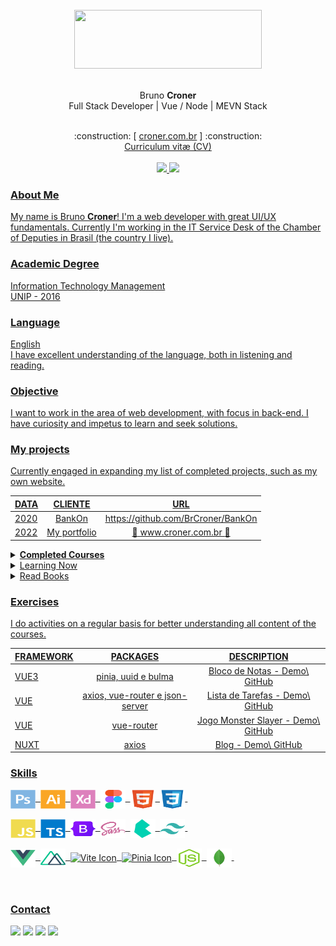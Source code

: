 <div></div>&nbsp

<div align="center"><img display="block" width="300" height="94,1" src="https://user-images.githubusercontent.com/15062920/168189887-423fac1e-9855-4562-a370-f2a5a2b4abad.svg" pointer-events="none"></div>&nbsp

<div align="center"><p>Bruno <b>Croner</b> <br>
Full Stack Developer | Vue / Node | MEVN Stack</p>
</div>&nbsp
<div align="center">
:construction:  [ <a href="www.croner.com.br" target="_blank">croner.com.br</a> ]  :construction: <br>
<a href="https://drive.google.com/file/d/1F4t7Ay2lsJJBs701aV6gXFl-i2VjbC7e/view?usp=sharing" target="_blank"> Curriculum vitæ (CV) <a> 
</div>&nbsp

<div align="center">
  <a href="https://github.com/BrCroner">
 <img height="150em" src="https://github-readme-stats.vercel.app/api?username=brcroner&show_icons=true&theme=midnight-purple&include_all_commits=true&count_private=true"/>
  <img height="150em" src="https://github-readme-stats.vercel.app/api/top-langs/?username=brcroner&layout=compact&langs_count=7&theme=midnight-purple"/>
</div>

### About Me
My name is Bruno **Croner**! I'm a web developer with great UI/UX fundamentals. Currently I'm working in the IT Service Desk of the Chamber of Deputies in Brasil (the country I live).

### Academic Degree
Information Technology Management<br>
UNIP - 2016
 
### Language 
English<br>
I have excellent understanding of the language, both in listening and reading.

### Objective
I want to work in the area of web development, with focus in back-end. I have curiosity and impetus to learn and seek solutions.

### My projects
Currently engaged in expanding my list of completed projects, such as my own website.

| DATA        | CLIENTE         | URL                                              |
| :---        |    :----:       |    :----:                                        |
| 2020        | BankOn          | https://github.com/BrCroner/BankOn               |
| 2022        | My portfolio    | :construction: www.croner.com.br  :construction: |

  
<details>
  <summary> <b>Completed Courses</b> </summary>
   
| COURSES                                                                                                                                       | WORKLOAD |
| :---                                                                                                                                          |   :----: |
| [Nuxt.js 2 - Vue.js on Steroids](https://www.udemy.com/course/nuxtjs-vuejs-on-steroids/)                                                      | 6h       |
| [NodeJS - The Complete Guide (MVC, REST APIs, GraphQL, Deno)](https://www.udemy.com/course/nodejs-the-complete-guide/)                        | 40h 31m  |
| [Vue - The Complete Guide (incl. Router & Composition API)](https://www.udemy.com/course/vuejs-2-the-complete-guide/)                         | 32h      |
| [Curso SQL Completo](https://www.softblue.com.br/)                                                                                            | 20h      |
| [Curso Análise Orientada a Objetos](https://www.softblue.com.br/)                                                                             | 20h      |
| [Curso Lógica de Programação](https://www.softblue.com.br/)                                                                                   | 20h      |
| [Advanced CSS and Sass: Flexbox, Grid, Animations and More!](https://www.udemy.com/course/advanced-css-and-sass/)                             | 28h      |
| [The Modern JavaScript Bootcamp](https://www.udemy.com/course/modern-javascript)                                                              | 29h 30m  |
| [Beginner JavaScript](https://beginnerjavascript.com/)                                                                                        | 15h      |
| [JavaScript30](https://javascript30.com/)                                                                                                     | 15h      |
| [Git a Web Developer Job: Mastering the Modern Workflow](https://www.udemy.com/course/git-a-web-developer-job-mastering-the-modern-workflow/) | 16h      |
| [HTML, CSS, Sass, UX/UI, Illustrator, SEO Tools, Logo](https://teamtreehouse.com/brcroner)                                                    | 40h      |
  
</details>

<details>
  <summary>Learning Now</summary>
  <p>Some courses I'm in the process of completing.</p>

| COURSES                                                                                             | WORKLOAD |
| :---                                                                                                |  :----:  | 
| [Understanding TypeScript - 2021 Edition](https://www.udemy.com/course/understanding-typescript)    | 15h      |
| [Docker e Kubernetes](https://www.udemy.com/course/docker-kubernetes-2022/)                         | 23h 16m  |

  
</details>

<details>
  <summary>Read Books</summary>
  &nbsp 

| COVER | NAME                                                                                                                                       |
| :---  | :---:                                                                                                                                      |
| <img align="center" alt="Node.js Design Patterns"  height="100" src="https://m.media-amazon.com/images/I/51kpPf4R0gL._SX260_.jpg"> | [Node.js Design Patterns](https://www.amazon.com.br/gp/product/B08CHMDKW2/ref=ppx_yo_dt_b_d_asin_title_o04?ie=UTF8&psc=1)                          |
| <img align="center" alt="Construindo aplicações com NodeJS" height="100" src="https://m.media-amazon.com/images/I/41zCqRqel9S._SY346_.jpg"> | [Construindo aplicações com NodeJS](https://www.amazon.com.br/gp/product/B093HFTKMV/ref=ppx_yo_dt_b_d_asin_title_o06?ie=UTF8&psc=1)                |
| <img align="center" alt="Aprendendo Node: Usando JavaScript no Servidor" height="100" src="https://images-na.ssl-images-amazon.com/images/I/51wX6cd1iiL._SX357_BO1,204,203,200_.jpg"> | [Aprendendo Node: Usando JavaScript no Servidor](https://www.amazon.com.br/gp/product/8575225405/ref=ppx_yo_dt_b_asin_title_o09_s00?ie=UTF8&psc=1) |
| <img align="center" alt="Fullstack Vue: The Complete Guide to Vue.js" height="100" src="https://m.media-amazon.com/images/I/41fQXCFfU6L.jpg"> | [Fullstack Vue: The Complete Guide to Vue.js](https://www.amazon.com.br/gp/product/B07Y5N8KVQ/ref=ppx_yo_dt_b_d_asin_title_o01?ie=UTF8&psc=1) |

</details>

### Exercises
<p>I do activities on a regular basis for better understanding all content of the courses.</p>

| FRAMEWORK  | PACKAGES                        | DESCRIPTION                                                                                  |
| :---       | :----:                          | :----:                                                                                       |
| VUE3       | pinia, uuid e bulma             | Bloco de Notas - Demo\ [GitHub](https://github.com/BrCroner/vue3-composition-api-notes)      |
| VUE        | axios, vue-router e json-server | Lista de Tarefas - Demo\ [GitHub](https://github.com/BrCroner/vue-rotas )                    |
| VUE        | vue-router                      | Jogo Monster Slayer - Demo\ [GitHub](https://github.com/BrCroner/monster-slayer)             |
| NUXT       | axios                           | Blog - Demo\ [GitHub](https://github.com/BrCroner/NUXT-Blog)                                 |
 

### Skills
<div style="display: inline_block">
 <img align="center" alt="Adobe Photoshop" height="30" width="40" src="https://raw.githubusercontent.com/devicons/devicon/master/icons/photoshop/photoshop-plain.svg">&nbsp
 <img align="center" alt="Adobe Illustrator" height="30" width="40" src="https://raw.githubusercontent.com/devicons/devicon/master/icons/illustrator/illustrator-plain.svg">&nbsp
 <img align="center" alt="Adobe Xd" height="30" width="40" src="https://raw.githubusercontent.com/devicons/devicon/master/icons/xd/xd-plain.svg">&nbsp
 <img align="center" alt="Figma" height="30" width="40" src="https://raw.githubusercontent.com/devicons/devicon/master/icons/figma/figma-original.svg">&nbsp
  <img align="center" alt="HTML5 Icon" height="30" width="40" src="https://raw.githubusercontent.com/devicons/devicon/master/icons/html5/html5-original.svg">&nbsp
 <img align="center" alt="CSS3 Icon" height="30" width="40" src="https://raw.githubusercontent.com/devicons/devicon/master/icons/css3/css3-original.svg">&nbsp
</div><br>
  
<div style="display: inline_block">
 <img align="center" alt="JavaScript Icon" height="30" width="40" src="https://raw.githubusercontent.com/devicons/devicon/master/icons/javascript/javascript-plain.svg">&nbsp 
  <img align="center" alt="TypeScript Icon" height="30" width="40" src="https://raw.githubusercontent.com/devicons/devicon/master/icons/typescript/typescript-original.svg">&nbsp
  <img align="center" alt="Bootstrap Icon" height="30" width="40" src="https://raw.githubusercontent.com/devicons/devicon/master/icons/bootstrap/bootstrap-original.svg">&nbsp
  <img align="center" alt="Sass Icon" height="30" width="40" src="https://raw.githubusercontent.com/devicons/devicon/master/icons/sass/sass-original.svg">&nbsp
  <img align="center" alt="Bulma Icon" height="30" width="40" src="https://raw.githubusercontent.com/devicons/devicon/master/icons/bulma/bulma-plain.svg">&nbsp
  <img align="center" alt="Tailwind" height="30" width="40" src="https://raw.githubusercontent.com/devicons/devicon/master/icons/tailwindcss/tailwindcss-plain.svg">&nbsp
</div><br>
  
<div style="display: inline_block">
  <img align="center" alt="Vue.js Icon" height="30" width="40" src="https://raw.githubusercontent.com/devicons/devicon/master/icons/vuejs/vuejs-original.svg">&nbsp
  <img align="center" alt="Nuxt.js Icon" height="30" width="40" src="https://raw.githubusercontent.com/devicons/devicon/master/icons/nuxtjs/nuxtjs-original.svg">&nbsp
  <img align="center" alt="Vite Icon" height="30" width="40" src="https://vitejs.dev/logo.svg">&nbsp 
  <img align="center" alt="Pinia Icon" height="30" width="40" src="https://pinia.vuejs.org/logo.svg">&nbsp 
  <img align="center" alt="Node.js Icon" height="30" width="40" src="https://raw.githubusercontent.com/devicons/devicon/master/icons/nodejs/nodejs-plain.svg">&nbsp 
  <img align="center" alt="MongoDB Icon" height="30" width="40" src="https://raw.githubusercontent.com/devicons/devicon/master/icons/mongodb/mongodb-original.svg">&nbsp
  <!--<img align="center" alt="Docker" height="30" width="40" src="https://raw.githubusercontent.com/devicons/devicon/master/icons/docker/docker-original.svg">&nbsp -->
</div><br>
  
<div style="display: inline_block">
  <!--<img align="center" alt="Docker" height="30" width="40" src="https://raw.githubusercontent.com/devicons/devicon/master/icons/docker/docker-original.svg">&nbsp
  <img align="center" alt="Kubernets" height="30" width="40" src="https://raw.githubusercontent.com/devicons/devicon/master/icons/kubernetes/kubernetes-plain.svg">&nbsp
  <img align="center" alt="Three.js Icon" height="30" width="40" src="https://raw.githubusercontent.com/devicons/devicon/master/icons/threejs/threejs-original.svg">&nbsp -->
  
</div><br>
  

### Contact
<div>
   <a href="https://www.linkedin.com/in/croner/" target="_blank"><img src="https://img.shields.io/badge/-LinkedIn-%230077B5?style=for-the-badge&logo=linkedin&logoColor=white" target="_blank"></a> 
  <a href="https://twitter.com/BrCroner" target="_blank"><img src="https://img.shields.io/badge/Twitter-1DA1F2?style=for-the-badge&logo=twitter&logoColor=white" target="_blank"></a>
  <a href="https://web.whatsapp.com/send?phone=5561981167309&text&app_absent=0" target="_blank"><img src="https://img.shields.io/badge/-Whatsapp-%128C7E?style=for-the-badge&logo=whatsapp&logoColor=white" target="_blank"></a>
  <a href = "mailto:bruno.croner@outlook.com"><img src="https://img.shields.io/badge/Outlook-0078D4?style=for-the-badge&logo=microsoft-outlook&logoColor=white" target="_blank"></a>
</div>


